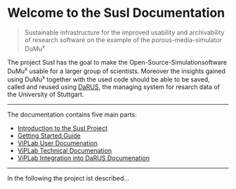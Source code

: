 # Welcome to the SusI Documentation

> Sustainable infrastructure for the improved usability and
archivability of research software on the example of the
porous-media-simulator DuMu<sup>x</sup>

The project SusI has the goal to make the Open-Source-Simulationsoftware DuMu<sup>x</sup> usable for a larger group of scientists. Moreover the insights gained using DuMu<sup>x</sup> together with the used code should be able to be saved, called and reused using [DaRUS](https://www.izus.uni-stuttgart.de/fokus/darus), the managing system for resarch data of the University of Stuttgart. 

---

The documentation contains five main parts:

- [Introduction to the SusI Project](project/index.md)
- [Getting Started Guide](Getting-Started/index.md)
- [ViPLab User Documenation](Viplab-Frontend/index.md)
- [ViPLab Technical Documenation](viplab3.0/index.md) 
- [ViPLab Integration into DaRUS Documenation](integration/index.md) 

---

In the following the project ist described...
